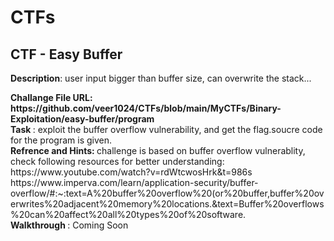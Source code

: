 <h1><centre>CTFs</centre></h1>

<h2> CTF - Easy Buffer </h2>
<p><b>Description</b>: user input bigger than buffer size, can overwrite the stack... </p>
<b>Challange File URL: https://github.com/veer1024/CTFs/blob/main/MyCTFs/Binary-Exploitation/easy-buffer/program</b><br>
<b> Task </b>: exploit the buffer overflow vulnerability, and get the flag.soucre code for the program is given.<br>
<b> Refrence and Hints: </b> challenge is based on buffer overflow vulnerablity, check following resources for better understanding:
https://www.youtube.com/watch?v=rdWtcwosHrk&t=986s 
https://www.imperva.com/learn/application-security/buffer-overflow/#:~:text=A%20buffer%20overflow%20(or%20buffer,buffer%20overwrites%20adjacent%20memory%20locations.&text=Buffer%20overflows%20can%20affect%20all%20types%20of%20software.
<br>
<b> Walkthrough </b>: Coming Soon <br> 
